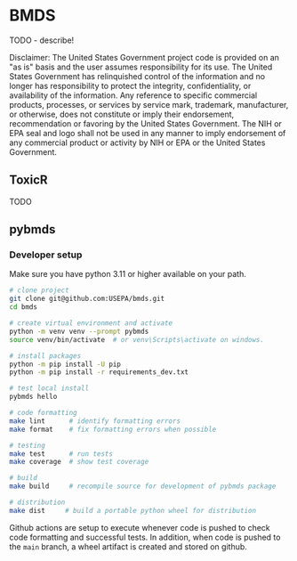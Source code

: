 # BMDS

TODO - describe!

Disclaimer: The United States Government project code is provided on an "as is" basis and the user assumes responsibility for its use. The United States Government has relinquished control of the information and no longer has responsibility to protect the integrity, confidentiality, or availability of the information. Any reference to specific commercial products, processes, or services by service mark, trademark, manufacturer, or otherwise, does not constitute or imply their endorsement, recommendation or favoring by the United States Government. The NIH or EPA seal and logo shall not be used in any manner to imply endorsement of any commercial product or activity by NIH or EPA or the United States Government.

## ToxicR

TODO

## pybmds

### Developer setup

Make sure you have python 3.11 or higher available on your path.

```bash
# clone project
git clone git@github.com:USEPA/bmds.git
cd bmds

# create virtual environment and activate
python -m venv venv --prompt pybmds
source venv/bin/activate  # or venv\Scripts\activate on windows.

# install packages
python -m pip install -U pip
python -m pip install -r requirements_dev.txt

# test local install
pybmds hello

# code formatting
make lint      # identify formatting errors
make format    # fix formatting errors when possible

# testing
make test      # run tests
make coverage  # show test coverage

# build
make build     # recompile source for development of pybmds package

# distribution
make dist     # build a portable python wheel for distribution
```

Github actions are setup to execute whenever code is pushed to check code formatting and successful tests. In addition, when code is pushed to the `main` branch, a wheel artifact is created and stored on github.
